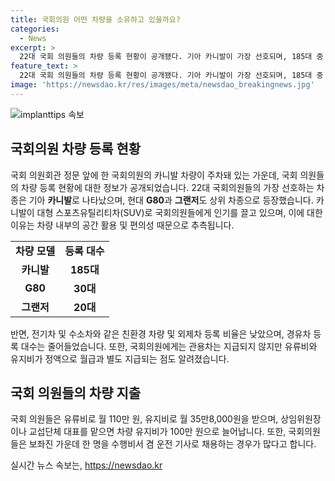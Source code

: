 ```yaml
---
title: 국회의원 어떤 차량을 소유하고 있을까요?
categories:
  - News
excerpt: >
  22대 국회 의원들의 차량 등록 현황이 공개됐다. 기아 카니발이 가장 선호되며, 185대 중 63.1%를 차지한다. 현대 G80와 그랜저 뒤를 이으며, 승용차보다 SUV를 선호하는 추세이다. 친환경 차량 등록 대수는 68대로 증가했고, 외제차는 한 대도 등록되지 않았다. 국회의원에게 지급되는 유류비와 유지비는 월 146만 원으로, 상임위원장이나 교섭단체 대표는 100만 원을 받는다.
feature_text: >
  22대 국회 의원들의 차량 등록 현황이 공개됐다. 기아 카니발이 가장 선호되며, 185대 중 63.1%를 차지한다. 현대 G80와 그랜저 뒤를 이으며, 승용차보다 SUV를 선호하는 추세이다. 친환경 차량 등록 대수는 68대로 증가했고, 외제차는 한 대도 등록되지 않았다. 국회의원에게 지급되는 유류비와 유지비는 월 146만 원으로, 상임위원장이나 교섭단체 대표는 100만 원을 받는다.
image: 'https://newsdao.kr/res/images/meta/newsdao_breakingnews.jpg'
---
```


<p><img src="https://newsdao.kr/res/images/meta/newsdao_breakingnews.jpg" alt="implanttips 속보" /></p>

<h2 data-ke-size="size26">국회의원 차량 등록 현황</h2>

<p data-ke-size="size16">국회 의원회관 정문 앞에 한 국회의원의 카니발 차량이 주차돼 있는 가운데, 국회 의원들의 차량 등록 현황에 대한 정보가 공개되었습니다. 22대 국회의원들의 가장 선호하는 차종은 기아 <b>카니발</b>로 나타났으며, 현대 <b>G80</b>과 <b>그랜저</b>도 상위 차종으로 등장했습니다. 카니발이 대형 스포츠유틸리티차(SUV)로 국회의원들에게 인기를 끌고 있으며, 이에 대한 이유는 차량 내부의 공간 활용 및 편의성 때문으로 추측됩니다.</p>

<table>
    <tbody>
        <tr>
            <td style="text-align: center; height: 17px;"><b>차량 모델</b></td>
            <td style="text-align: center; height: 17px;"><b>등록 대수</b></td>
        </tr>
        <tr>
            <td style="text-align: center; height: 17px;"><b>카니발</b></td>
            <td style="text-align: center; height: 17px;"><b>185대</b></td>
        </tr>
        <tr>
            <td style="text-align: center; height: 17px;"><b>G80</b></td>
            <td style="text-align: center; height: 17px;"><b>30대</b></td>
        </tr>
        <tr>
            <td style="text-align: center; height: 17px;"><b>그랜저</b></td>
            <td style="text-align: center; height: 17px;"><b>20대</b></td>
        </tr>
    </tbody>
</table>

<p data-ke-size="size16">반면, 전기차 및 수소차와 같은 친환경 차량 및 외제차 등록 비율은 낮았으며, 경유차 등록 대수는 줄어들었습니다. 또한, 국회의원에게는 관용차는 지급되지 않지만 유류비와 유지비가 정액으로 월급과 별도 지급되는 점도 알려졌습니다.</p>

<h2 data-ke-size="size26">국회 의원들의 차량 지출</h2>

<p data-ke-size="size16">국회 의원들은 유류비로 월 110만 원, 유지비로 월 35만8,000원을 받으며, 상임위원장이나 교섭단체 대표를 맡으면 차량 유지비가 100만 원으로 늘어납니다. 또한, 국회의원들은 보좌진 가운데 한 명을 수행비서 겸 운전 기사로 채용하는 경우가 많다고 합니다.</p>
실시간 뉴스 속보는, <a href="https://newsdao.kr" rel="dofollow">https://newsdao.kr</a>


